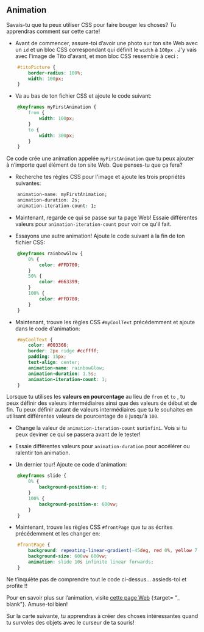 ## Animation

Savais-tu que tu peux utiliser CSS pour faire bouger les choses? Tu apprendras comment sur cette carte!

+ Avant de commencer, assure-toi d’avoir une photo sur ton site Web avec un `id` et un bloc CSS correspondant qui définit le `width` à `100px` . J'y vais avec l'image de Tito d'avant, et mon bloc CSS ressemble à ceci :

```css
    #titoPicture {
        border-radius: 100%;
        width: 100px;
    }
```

+ Va au bas de ton fichier CSS et ajoute le code suivant:

```css
    @keyframes myFirstAnimation {
        from {
            width: 100px;
        }
        to {
            width: 300px;
        }
    }
```

Ce code crée une animation appelée `myFirstAnimation` que tu peux ajouter à n’importe quel élément de ton site Web. Que penses-tu que ça fera?

+ Recherche tes règles CSS pour l'image et ajoute les trois propriétés suivantes:

```css
    animation-name: myFirstAnimation;
    animation-duration: 2s;
    animation-iteration-count: 1;
```

+ Maintenant, regarde ce qui se passe sur ta page Web! Essaie différentes valeurs pour `animation-iteration-count` pour voir ce qu'il fait.

+ Essayons une autre animation! Ajoute le code suivant à la fin de ton fichier CSS:

```css
    @keyframes rainbowGlow {
        0% {
            color: #FFD700;
        }
        50% {
            color: #663399;
        }
        100% {
            color: #FFD700;
        }
    }
```

+ Maintenant, trouve les règles CSS `#myCoolText` précédemment et ajoute dans le code d'animation:

```css
    #myCoolText {        
        color: #003366;
        border: 2px ridge #ccffff;
        padding: 15px;
        text-align: center;
        animation-name: rainbowGlow;
        animation-duration: 1.5s;
        animation-iteration-count: 1;
    }
```

Lorsque tu utilises les **valeurs en pourcentage** au lieu de `from` et `to` , tu peux définir des valeurs intermédiaires ainsi que des valeurs de début et de fin. Tu peux définir autant de valeurs intermédiaires que tu le souhaites en utilisant différentes valeurs de pourcentage de `0` jusqu'à `100`.

+ Change la valeur de `animation-iteration-count` sur`infini`. Vois si tu peux deviner ce qui se passera avant de le tester!

+ Essaie différentes valeurs pour `animation-duration` pour accélérer ou ralentir ton animation.

+ Un dernier tour! Ajoute ce code d'animation:

```css
    @keyframes slide {
        0% {
            background-position-x: 0;
        }
        100% {
            background-position-x: 600vw;
        }
    }
```

+ Maintenant, trouve les règles CSS `#frontPage` que tu as écrites précédemment et les changer en:

```css
    #frontPage {
        background: repeating-linear-gradient(-45deg, red 0%, yellow 7.14%, lime 14.28%, cyan 21.42%, cyan 28.56%, blue 35.7%, magenta 42.84%, red 50%);
        background-size: 600vw 600vw;
        animation: slide 10s infinite linear forwards;
    }
```

Ne t’inquiète pas de comprendre tout le code ci-dessus... assieds-toi et profite !!

Pour en savoir plus sur l’animation, visite [cette page Web](http://dojo.soy/html2-css-animation) {:target= "_ blank"}. Amuse-toi bien!

Sur la carte suivante, tu apprendras à créer des choses intéressantes quand tu survoles des objets avec le curseur de ta souris!